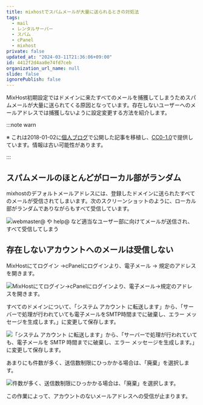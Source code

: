 ```yaml
---
title: mixhostでスパムメールが大量に送られるときの対処法
tags:
  - mail
  - レンタルサーバー
  - スパム
  - cPanel
  - mixhost
private: false
updated_at: "2024-03-11T21:36:06+09:00"
id: 4412f2d4aa0e74fd7ceb
organization_url_name: null
slide: false
ignorePublish: false
---
```


MixHost初期設定ではドメインに来たすべてのメールを捕獲してしまうためスパムメールが大量に送られてくる原因となっています。存在しないユーザーへのメールアドレスでは捕獲しないように設定変更する方法を紹介します。

:::note warn

※ これは2018-01-02に[個人ブログ](https://bicstone.me)で公開した記事を移植し、[CC0-1.0](https://creativecommons.org/publicdomain/zero/1.0/deed.ja)で提供しています。情報は古い可能性があります。

:::

## スパムメールのほとんどがローカル部がランダム

mixhostのデフォルトメールアドレスには、登録したドメインに送られたすべてのメールが受信されてしまいます。次のスクリーンショットのように、ローカル部がランダムでありながらもすべて受信しています。

![webmaster@ や help@ など適当なユーザー部に向けてメールが送信され、すべて受信してしまう](https://qiita-image-store.s3.ap-northeast-1.amazonaws.com/0/684999/09208432-5c5f-ccf6-a972-60db3753972b.png)

## 存在しないアカウントへのメールは受信しない

MixHostにてログイン →cPanelにログインより、電子メール → 規定のアドレスを開きます。

![MixHostにてログイン→cPanelにログインより、電子メール→規定のアドレスを開きます。](https://qiita-image-store.s3.ap-northeast-1.amazonaws.com/0/684999/941f91db-1007-b3b7-dd11-c2c4889b251e.png)

すべてのドメインについて、「システム アカウント に転送します」から、「サーバーで処理が行われていても電子メールをSMTP時間までに破棄し、エラー メッセージを生成します。」に変更して保存します。

![「システム アカウント に転送します」から、「サーバーで処理が行われていても、電子メールを SMTP 時間までに破棄し、エラー メッセージを生成します。」に変更して保存します。](https://qiita-image-store.s3.ap-northeast-1.amazonaws.com/0/684999/be27f2b9-8540-b69a-b5b9-60324d35adf4.png)

あまりにも件数が多く、送信数制限にひっかかる場合は、「廃棄」を選択します。

![件数が多く、送信数制限にひっかかる場合は、「廃棄」を選択します。](https://qiita-image-store.s3.ap-northeast-1.amazonaws.com/0/684999/c0872361-677c-4c83-c421-8ff54941e1ad.png)

この作業によって、アカウントのないメールアドレスへの受信が止まります。
